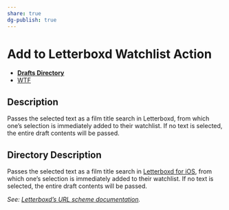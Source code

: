 ```yaml
---
share: true
dg-publish: true
---
```

# Add to Letterboxd Watchlist Action
- [**Drafts Directory**](https://directory.getdrafts.com/a/1zC)
- [WTF](https://davidblue.wtf/drafts/6AFE25C8-D49B-415D-9373-4ECD3612B8A1.html)

## Description

Passes the selected text as a film title search in Letterboxd, from which one’s selection is immediately added to their watchlist. If no text is selected, the entire draft contents will be passed.

## Directory Description

Passes the selected text as a film title search in [Letterboxd for iOS](https://apps.apple.com/us/app/letterboxd/id1054271011), from which one’s selection is immediately added to their watchlist. If no text is selected, the entire draft contents will be passed.

*See: [Letterboxd’s URL scheme documentation](https://github.com/Letterboxd/letterboxd-ios-x-callback-url#addtowatchlist).*